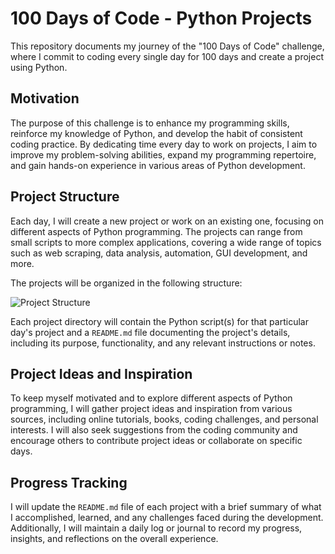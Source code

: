 # 100 Days of Code - Python Projects

This repository documents my journey of the "100 Days of Code" challenge, where I commit to coding every single day for 100 days and create a project using Python.

## Motivation

The purpose of this challenge is to enhance my programming skills, reinforce my knowledge of Python, and develop the habit of consistent coding practice. By dedicating time every day to work on projects, I aim to improve my problem-solving abilities, expand my programming repertoire, and gain hands-on experience in various areas of Python development.

## Project Structure

Each day, I will create a new project or work on an existing one, focusing on different aspects of Python programming. The projects can range from small scripts to more complex applications, covering a wide range of topics such as web scraping, data analysis, automation, GUI development, and more.

The projects will be organized in the following structure:




![Project Structure]("structure.jpg")


Each project directory will contain the Python script(s) for that particular day's project and a `README.md` file documenting the project's details, including its purpose, functionality, and any relevant instructions or notes.

## Project Ideas and Inspiration

To keep myself motivated and to explore different aspects of Python programming, I will gather project ideas and inspiration from various sources, including online tutorials, books, coding challenges, and personal interests. I will also seek suggestions from the coding community and encourage others to contribute project ideas or collaborate on specific days.

## Progress Tracking

I will update the `README.md` file of each project with a brief summary of what I accomplished, learned, and any challenges faced during the development. Additionally, I will maintain a daily log or journal to record my progress, insights, and reflections on the overall experience.
